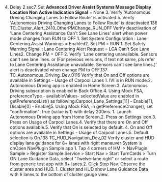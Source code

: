 4. Delay 2 sec7. Set **Advanced Driver Assist Systems Message Display Location Non Active Indication Signal** = None 3. Verify 'Autonomous Driving Changing Lanes to Follow Route' is activated.5. Verify 'Autonomous Driving Changing Lanes to Follow Route' is deactivated.136 TC_Cluster_Alert_2410_OtherPMChange_RUN_OFF Verify deactivation of 'Lane Centering Assistance Can't See Lane Lines' alert when power mode changes from RUN to OFF 1. Set System Configuration : Lane Centering Assist Warnings = Enabled2. Set PM = RUN 1. Set Safety Warning Signal : Lane Centering Alert Request = LCA Can't See Lane Lines2. Change PM = OFF 2. Verify 'Lane centering unavailable. Sensors can't see lane lines. or (For previous versions, if text not same, pls refer to Lane Centering Assistance unavailable. Sensors can't see lane lines.)' alert is deactivated when change PM to OFF.137 TC_Autonomous_Driving_Dev_0116 Verify that On and Off options are available in Settings - Usage of Carpool Lanes 1. IVI is in RUN mode.2. Autonomous Driving app is enabled in Home Screen.3. Autonomous Driving subscription is enabled in Back Office.4. Using Mock FSA, preferenceType - availableValues- selectedValue are enabled in getPreferenceList() as following:Carpool_Lane_Settings[11] - Enable[1], Disable[0] - Enable[1](Default)5. Using Mock FSA, in getPreferenceChange(), set "confirmation": true (value is 1) with delay 200ms. 1. Launch Autonomous Driving app from Home Screen.2. Press on Settings icon.3. Press on Usage of Carpool Lanes.4. Verify that there are On and Off options available.5. Verify that On is selected by default. 4. On and Off options are available in Settings - Usage of Carpool Lanes.5. Default selection is On.138 TC_HUD_Navigation_Dev_02 Verify cluster and HUD display lane guidance for 8+ lanes with right maneuver System is onOpen NavPlugin Sample app 1. Tap 4 corners of HMI > NavPlugin Sample > Register Sample Service > Start Nav > Start TurnCards > Turn ON Lane Guidance Data, select "Twelve-lane right" or select a route from generic test app with 8+ lanes.2. Click Stop Nav. Observe the cluster area and HUD. 1. Cluster and HUD show Lane Guidance Data with 9 lanes to the bottom of cluster gauge view.